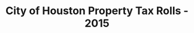 ---
schema: default
title: City of Houston Property Tax Rolls - 2015
organization: City of Houston
notes: >-
  Rehosted from
  http://data.houstontx.gov/dataset/city-of-houston-property-tax-rolls-by-year
  on 4/22/2019.
resources:
  - name: City of Houston Property Tax Rolls - Meta Data
    url: >-
      https://uchicago.box.com/shared/static/xx5h361iwnameetl5ytl0kubumi7i4eq.xlsx
    format: ''
  - name: City of Houston Property Tax Rolls - 2015
    url: >-
      https://uchicago.box.com/shared/static/9mvec38tr2u2o2a78xufk02cr51yggoa.xlsx
    format: ''
license: ''
category:
  - Budget / Finance
maintainer: Ben Fogarty
maintainer_email: ben.t.fogarty@gmail.com
---